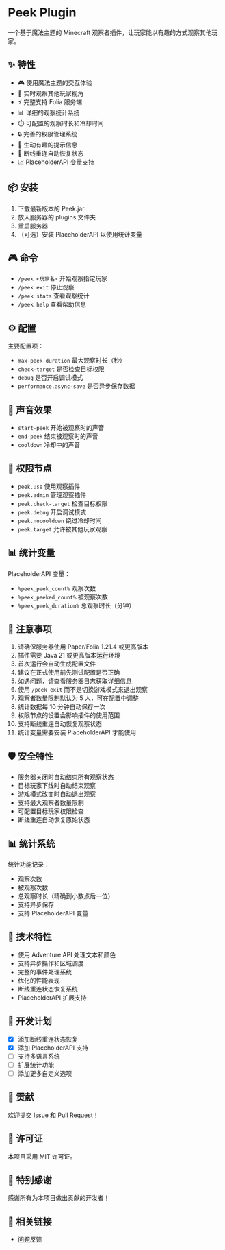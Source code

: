 # Peek Plugin

一个基于魔法主题的 Minecraft 观察者插件，让玩家能以有趣的方式观察其他玩家。

## ✨ 特性

- 🎮 使用魔法主题的交互体验
- 👥 实时观察其他玩家视角
- ⚡ 完整支持 Folia 服务端
- 📊 详细的观察统计系统
- ⏱️ 可配置的观察时长和冷却时间
- 🔒 完善的权限管理系统
- 🌈 生动有趣的提示信息
- 💫 断线重连自动恢复状态
- 📈 PlaceholderAPI 变量支持

## 📦 安装

1. 下载最新版本的 Peek.jar
2. 放入服务器的 plugins 文件夹
3. 重启服务器
4. （可选）安装 PlaceholderAPI 以使用统计变量

## 🎮 命令

- `/peek <玩家名>` 开始观察指定玩家
- `/peek exit` 停止观察
- `/peek stats` 查看观察统计
- `/peek help` 查看帮助信息

## ⚙️ 配置

主要配置项：
- `max-peek-duration` 最大观察时长（秒）
- `check-target` 是否检查目标权限
- `debug` 是否开启调试模式
- `performance.async-save` 是否异步保存数据

## 🎵 声音效果

- `start-peek` 开始被观察时的声音
- `end-peek` 结束被观察时的声音
- `cooldown` 冷却中的声音

## 🔑 权限节点

- `peek.use` 使用观察插件
- `peek.admin` 管理观察插件
- `peek.check-target` 检查目标权限
- `peek.debug` 开启调试模式
- `peek.nocooldown` 绕过冷却时间
- `peek.target` 允许被其他玩家观察

## 📊 统计变量

PlaceholderAPI 变量：
- `%peek_peek_count%` 观察次数
- `%peek_peeked_count%` 被观察次数
- `%peek_peek_duration%` 总观察时长（分钟）

## 📝 注意事项

1. 请确保服务器使用 Paper/Folia 1.21.4 或更高版本
2. 插件需要 Java 21 或更高版本运行环境
3. 首次运行会自动生成配置文件
4. 建议在正式使用前先测试配置是否正确
5. 如遇问题，请查看服务器日志获取详细信息
6. 使用 `/peek exit` 而不是切换游戏模式来退出观察
7. 观察者数量限制默认为 5 人，可在配置中调整
8. 统计数据每 10 分钟自动保存一次
9. 权限节点的设置会影响插件的使用范围
10. 支持断线重连自动恢复观察状态
11. 统计变量需要安装 PlaceholderAPI 才能使用

## 🛡️ 安全特性

- 服务器关闭时自动结束所有观察状态
- 目标玩家下线时自动结束观察
- 游戏模式改变时自动退出观察
- 支持最大观察者数量限制
- 可配置目标玩家权限检查
- 断线重连自动恢复原始状态

## 📊 统计系统

统计功能记录：
- 观察次数
- 被观察次数
- 总观察时长（精确到小数点后一位）
- 支持异步保存
- 支持 PlaceholderAPI 变量

## 🔧 技术特性

- 使用 Adventure API 处理文本和颜色
- 支持异步操作和区域调度
- 完整的事件处理系统
- 优化的性能表现
- 断线重连状态恢复系统
- PlaceholderAPI 扩展支持

## 📝 开发计划

- [x] 添加断线重连状态恢复
- [x] 添加 PlaceholderAPI 支持
- [ ] 支持多语言系统
- [ ] 扩展统计功能
- [ ] 添加更多自定义选项

## 🤝 贡献

欢迎提交 Issue 和 Pull Request！

## 📄 许可证

本项目采用 MIT 许可证。

## 🌟 特别感谢

感谢所有为本项目做出贡献的开发者！

## 🔗 相关链接

- [问题反馈](https://github.com/yourusername/peek/issues)
